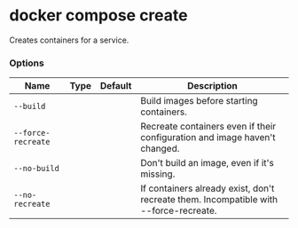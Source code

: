 # docker compose create

<!---MARKER_GEN_START-->
Creates containers for a service.

### Options

| Name | Type | Default | Description |
| --- | --- | --- | --- |
| `--build` |  |  | Build images before starting containers. |
| `--force-recreate` |  |  | Recreate containers even if their configuration and image haven't changed. |
| `--no-build` |  |  | Don't build an image, even if it's missing. |
| `--no-recreate` |  |  | If containers already exist, don't recreate them. Incompatible with --force-recreate. |


<!---MARKER_GEN_END-->

